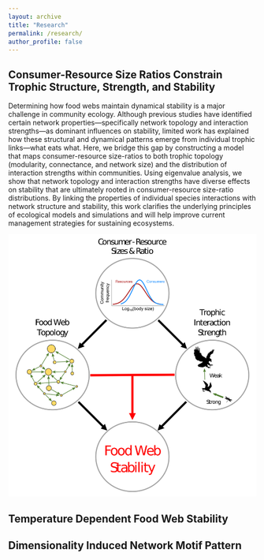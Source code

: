 ```yaml
---
layout: archive
title: "Research"
permalink: /research/
author_profile: false
---
```


## Consumer-Resource Size Ratios Constrain Trophic  Structure, Strength, and Stability

Determining how food webs maintain dynamical stability is a major challenge in community ecology. Although previous studies have identified certain network properties—specifically network topology and interaction strengths—as dominant influences on stability, limited work has explained how these structural and dynamical patterns emerge from individual trophic links—what eats what. Here, we bridge this gap by constructing a model that maps consumer-resource size-ratios to both trophic topology (modularity, connectance, and network size) and the distribution of interaction strengths within communities. Using eigenvalue analysis, we show that network topology and interaction strengths have diverse effects on stability that are ultimately rooted in consumer-resource size-ratio distributions. By linking the properties of individual species interactions with network structure and stability, this work clarifies the underlying principles of ecological models and simulations and will help improve current management strategies for sustaining ecosystems.

![schematic diagram for size-stability project](/images/schematic_diagram_size_stability_proj.png)

## Temperature Dependent Food Web Stability



## Dimensionality Induced Network Motif Pattern

